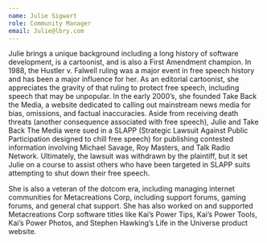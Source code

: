 ```yaml
---
name: Julie Sigwart
role: Community Manager
email: Julie@lbry.com
---
```


Julie brings a unique background including a long history of software development, is a cartoonist, and is also a First Amendment champion. In 1988, the Hustler v. Falwell ruling was a major event in free speech history and has been a major influence for her. As an editorial cartoonist, she appreciates the gravity of that ruling to protect free speech, including speech that may be unpopular. In the early 2000’s, she founded Take Back the Media, a website dedicated to calling out mainstream news media for bias, omissions, and factual inaccuracies. Aside from receiving death threats (another consequence associated with free speech), Julie and Take Back The Media were sued in a SLAPP (Strategic Lawsuit Against Public Participation designed to chill free speech) for publishing contested information involving Michael Savage, Roy Masters, and Talk Radio Network. Ultimately, the lawsuit was withdrawn by the plaintiff, but it set Julie on a course to assist others who have been targeted in SLAPP suits attempting to shut down their free speech.

She is also a veteran of the dotcom era, including managing internet communities for Metacreations Corp, including support forums, gaming forums, and general chat support. She has also worked on and supported Metacreations Corp software titles like Kai’s Power Tips, Kai’s Power Tools, Kai’s Power Photos, and Stephen Hawking’s Life in the Universe product website.
